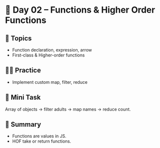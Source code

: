 # 📘 Day 02 – Functions & Higher Order Functions

## 📖 Topics
- Function declaration, expression, arrow
- First-class & Higher-order functions

## 👨‍💻 Practice
- Implement custom map, filter, reduce

## 🚀 Mini Task
Array of objects → filter adults → map names → reduce count.

## 🧠 Summary
- Functions are values in JS.
- HOF take or return functions.
